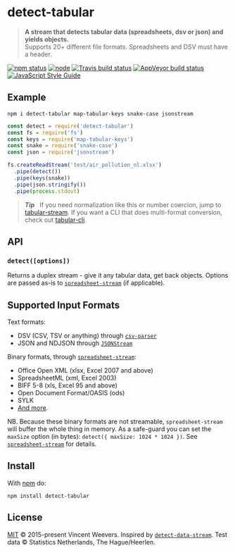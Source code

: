 # detect-tabular

> **A stream that detects tabular data (spreadsheets, dsv or json) and yields objects.**  
> Supports 20+ different file formats. Spreadsheets and DSV must have a header.

[![npm status](http://img.shields.io/npm/v/detect-tabular.svg)](https://www.npmjs.org/package/detect-tabular)
[![node](https://img.shields.io/node/v/detect-tabular.svg)](https://www.npmjs.org/package/detect-tabular)
[![Travis build status](https://img.shields.io/travis/vweevers/detect-tabular.svg?label=travis)](http://travis-ci.org/vweevers/detect-tabular)
[![AppVeyor build status](https://img.shields.io/appveyor/ci/vweevers/detect-tabular.svg?label=appveyor)](https://ci.appveyor.com/project/vweevers/detect-tabular)
[![JavaScript Style Guide](https://img.shields.io/badge/code_style-standard-brightgreen.svg)](https://standardjs.com)

## Example

`npm i detect-tabular map-tabular-keys snake-case jsonstream`

```js
const detect = require('detect-tabular')
const fs = require('fs')
const keys = require('map-tabular-keys')
const snake = require('snake-case')
const json = require('jsonstream')

fs.createReadStream('test/air_pollution_nl.xlsx')
  .pipe(detect())
  .pipe(keys(snake))
  .pipe(json.stringify())
  .pipe(process.stdout)
```

> **_Tip_**   If you need normalization like this or number coercion, jump to [tabular-stream](https://www.npmjs.org/package/tabular-stream). If you want a CLI that does multi-format conversion, check out [tabular-cli](https://www.npmjs.org/package/tabular-cli).

## API

### `detect([options])`

Returns a duplex stream - give it any tabular data, get back objects. Options are passed as-is to [`spreadsheet-stream`](https://github.com/vweevers/spreadsheet-stream) (if applicable).

## Supported Input Formats

Text formats:

- DSV (CSV, TSV or anything) through [`csv-parser`](https://npmjs.com/package/csv-parser)
- JSON and NDJSON through [`JSONStream`](https://npmjs.com/package/JSONStream)

Binary formats, through [`spreadsheet-stream`](https://github.com/vweevers/spreadsheet-stream):

- Office Open XML (xlsx, Excel 2007 and above)
- SpreadsheetML (xml, Excel 2003)
- BIFF 5-8 (xls, Excel 95 and above)
- Open Document Format/OASIS (ods)
- SYLK
- [And more](https://github.com/SheetJS/js-xlsx).

NB. Because these binary formats are not streamable, `spreadsheet-stream` will buffer the whole thing in memory. As a safe-guard you can set the `maxSize` option (in bytes): `detect({ maxSize: 1024 * 1024 })`. See [`spreadsheet-stream`](https://github.com/vweevers/spreadsheet-stream) for details.

## Install

With [npm](https://npmjs.org) do:

```
npm install detect-tabular
```

## License

[MIT](LICENSE.md) © 2015-present Vincent Weevers. Inspired by [`detect-data-stream`](https://www.npmjs.com/package/detect-data-stream).  Test data © Statistics Netherlands, The Hague/Heerlen.
